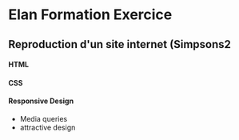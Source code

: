 # Elan Formation Exercice 

## Reproduction d'un site internet (Simpsons2 


#### HTML

#### CSS

#### Responsive Design

 - Media queries
 - attractive design